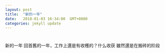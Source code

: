 ```yaml
---
layout: post
title:  "新的一年"
date:   2018-01-03 16:34:00  GMT+0800
categories: jekyll update
---
```


# 

新的一年
回首舊的一年，工作上還是有收穫的？什么收获
雖然還是在搬砖的阶段




[jekyll-docs]: https://jekyllrb.com/docs/home
[jekyll-gh]:   https://github.com/jekyll/jekyll
[jekyll-talk]: https://talk.jekyllrb.com/

